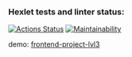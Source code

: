 ### Hexlet tests and linter status:
[![Actions Status](https://github.com/Unbiz/frontend-project-lvl3/workflows/hexlet-check/badge.svg)](https://github.com/Unbiz/frontend-project-lvl3/actions)
[![Maintainability](https://api.codeclimate.com/v1/badges/5dc44d57ea4c472d4823/maintainability)](https://codeclimate.com/github/Unbiz/frontend-project-lvl3/maintainability)

demo: <a href="https://frontend-project-lvl3-taupe.vercel.app/" target="_blank">frontend-project-lvl3</a>
</p>
